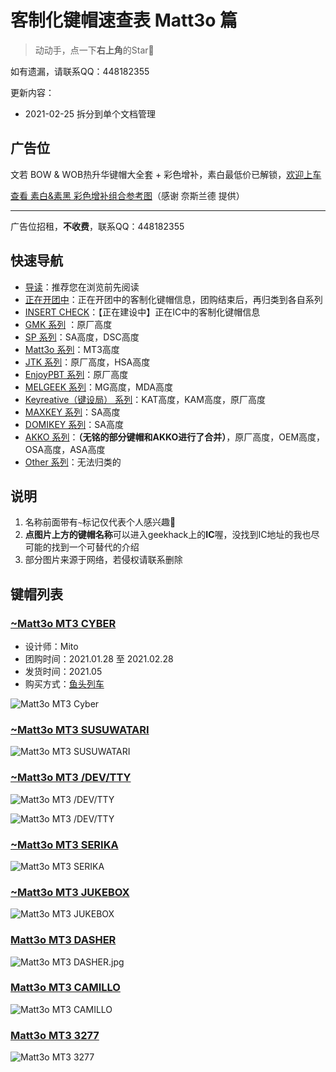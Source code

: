 # 客制化键帽速查表 Matt3o 篇

> 动动手，点一下**右上角**的Star🤝

如有遗漏，请联系QQ：448182355

更新内容：
- 2021-02-25 拆分到单个文档管理

## 广告位

文若 BOW & WOB热升华键帽大全套 + 彩色增补，素白最低价已解锁，[欢迎上车](https://www.geekark.com/product/33?from=lisfan)

[查看 素白&素黑 彩色增补组合参考图](./geekark.md)（感谢 奈斯兰德 提供）

----

广告位招租，**不收费**，联系QQ：448182355

## 快速导航

- [导读](./README.md)：推荐您在浏览前先阅读
- [正在开团中](./gb.md)：正在开团中的客制化键帽信息，团购结束后，再归类到各自系列
- [INSERT CHECK](./ic.md)：【正在建设中】正在IC中的客制化键帽信息
- [GMK 系列](./gmk.md) ：原厂高度
- [SP 系列](./sp.md)：SA高度，DSC高度
- [Matt3o 系列](./matt3o.md)：MT3高度
- [JTK 系列](./jtk.md)：原厂高度，HSA高度
- [EnjoyPBT 系列](./enjoypbt.md)：原厂高度
- [MELGEEK 系列](./melgeek.md)：MG高度，MDA高度
- [Keyreative（键设局） 系列](./keyreative.md)：KAT高度，KAM高度，原厂高度
- [MAXKEY 系列](./maxkey.md)：SA高度
- [DOMIKEY 系列](./domikey.md)：SA高度
- [AKKO 系列](./akko.md)：**（无铭的部分键帽和AKKO进行了合并）**，原厂高度，OEM高度，OSA高度，ASA高度
- [Other 系列](./other.md)：无法归类的

## 说明

1. 名称前面带有`~`标记仅代表个人感兴趣🌝
2. **点图片上方的键帽名称**可以进入geekhack上的**IC**喔，没找到IC地址的我也尽可能的找到一个可替代的介绍
3. 部分图片来源于网络，若侵权请联系删除

## 键帽列表

### [~Matt3o MT3 CYBER](https://drop.com/buy/drop-mito-mt3-cyber-custom-keycap-set)

- 设计师：Mito
- 团购时间：2021.01.28 至 2021.02.28
- 发货时间：2021.05
- 购买方式：[鱼头列车](http://www.kbyu.top/)

![Matt3o MT3 Cyber](media/Matt3o@MT3@Cyber.jpg)

### [~Matt3o MT3 SUSUWATARI](https://drop.com/buy/drop-matt3o-mt3-susuwatari-custom-keycap-set)

![Matt3o MT3 SUSUWATARI](media/Matt3o@MT3@SUSUWATARI.jpg)

### [~Matt3o MT3 /DEV/TTY](https://drop.com/buy/drop-matt3o-mt3-dev-tty-keycap-set)

![Matt3o MT3 /DEV/TTY](media/Matt3o@MT3@DEV_TTY.jpg)

![Matt3o MT3 /DEV/TTY](media/Matt3o@MT3@DEV_TTY_2.jpg)

### [~Matt3o MT3 SERIKA](https://geekhack.org/index.php?topic=100489.0)

![Matt3o MT3 SERIKA](media/Matt3o@MT3@SERIKA.jpg)

### [~Matt3o MT3 JUKEBOX](https://drop.com/buy/drop-mt3-jukebox-keycap-set)

![Matt3o MT3 JUKEBOX](media/Matt3o@MT3@JUKEBOX.jpg)

### [Matt3o MT3 DASHER](https://drop.com/buy/drop-mt3-dasher-keycap-set)

![Matt3o MT3 DASHER.jpg](media/Matt3o@MT3@DASHER.jpg)

### [Matt3o MT3 CAMILLO](https://drop.com/buy/drop-mt3-camillo-keycap-set)

![Matt3o MT3 CAMILLO](media/Matt3o@MT3@CAMILLO.jpg)

### [Matt3o MT3 3277](https://drop.com/buy/drop-matt3o-mt3-3277-custom-keycap-set)

![Matt3o MT3 3277](media/Matt3o@MT3@3277.jpg)
